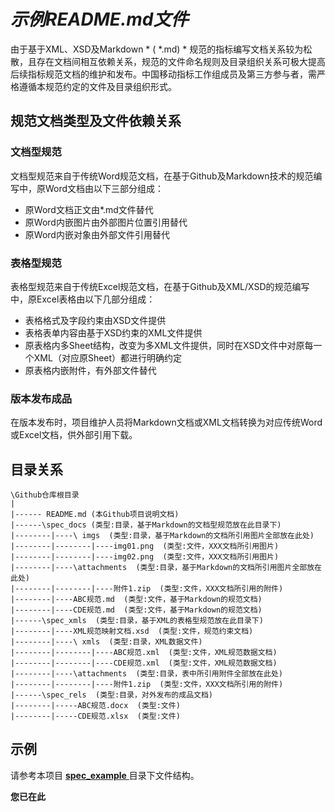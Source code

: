 # *示例README.md文件*

由于基于XML、XSD及Markdown * ( \*.md) * 规范的指标编写文档关系较为松散，且存在文档间相互依赖关系，规范的文件命名规则及目录组织关系可极大提高后续指标规范文档的维护和发布。中国移动指标工作组成员及第三方参与者，需严格遵循本规范约定的文件及目录组织形式。



## 规范文档类型及文件依赖关系

### 文档型规范

文档型规范来自于传统Word规范文档，在基于Github及Markdown技术的规范编写中，原Word文档由以下三部分组成：

* 原Word文档正文由\*.md文件替代
* 原Word内嵌图片由外部图片位置引用替代
* 原Word内嵌对象由外部文件引用替代

### 表格型规范

表格型规范来自于传统Excel规范文档，在基于Github及XML/XSD的规范编写中，原Excel表格由以下几部分组成：

* 表格格式及字段约束由XSD文件提供
* 表格表单内容由基于XSD约束的XML文件提供
* 原表格内多Sheet结构，改变为多XML文件提供，同时在XSD文件中对原每一个XML（对应原Sheet）都进行明确约定
* 原表格内嵌附件，有外部文件替代

### 版本发布成品

在版本发布时，项目维护人员将Markdown文档或XML文档转换为对应传统Word或Excel文档，供外部引用下载。

## 目录关系

```
\Github仓库根目录
|
|------ README.md (本Github项目说明文档)
|------\spec_docs (类型:目录，基于Markdown的文档型规范放在此目录下)
|--------|----\ imgs  (类型:目录，基于Markdown的文档所引用图片全部放在此处)
|--------|--------|----img01.png  (类型:文件，XXX文档所引用图片)
|--------|--------|----img02.png  (类型:文件，XXX文档所引用图片)
|--------|----\attachments  (类型:目录，基于Markdown的文档所引用图片全部放在此处)
|--------|--------|----附件1.zip  (类型:文件，XXX文档所引用的附件)
|--------|----ABC规范.md  (类型:文件，基于Markdown的规范文档)
|--------|----CDE规范.md  (类型:文件，基于Markdown的规范文档)
|------\spec_xmls  (类型:目录，基于XML的表格型规范放在此目录下)
|--------|----XML规范映射文档.xsd  (类型:文件，规范约束文档)
|--------|----\ xmls  (类型:目录，XML数据文件)
|--------|--------|----ABC规范.xml  (类型:文件，XML规范数据文档)
|--------|--------|----CDE规范.xml  (类型:文件，XML规范数据文档)
|--------|----\attachments  (类型:目录，表中所引用附件全部放在此处)
|--------|--------|----附件1.zip  (类型:文件，XXX文档所引用的附件)
|------\spec_rels  (类型:目录，对外发布的成品文档)
|--------|-----ABC规范.docx  (类型:文件)
|--------|-----CDE规范.xlsx  (类型:文件)
```

## 示例
请参考本项目 [ **spec_example** ](https://github.com/highland0971/CMCC_KPI_coWriter_guide/tree/master/spec_example ) 目录下文件结构。

**您已在此**
